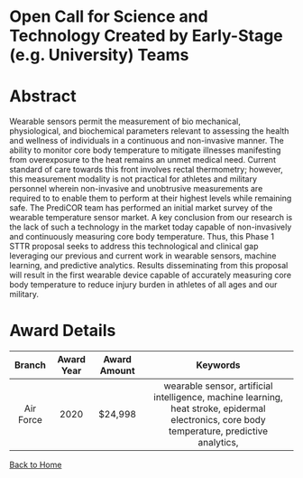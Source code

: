 
Open Call for Science and Technology Created by Early-Stage (e.g. University) Teams
===================================================================================

# Abstract


Wearable sensors permit the measurement of bio mechanical, physiological, and biochemical parameters relevant to assessing the health and wellness of individuals in a continuous and non-invasive manner. The ability to monitor core body temperature to mitigate illnesses manifesting from overexposure to the heat remains an unmet medical need. Current standard of care towards this front involves rectal thermometry; however, this measurement modality is not practical for athletes and military personnel wherein non-invasive and unobtrusive measurements are required to to enable them to perform at their highest levels while remaining safe. The PrediCOR team has performed an initial market survey of the wearable temperature sensor market. A key conclusion from our research is the lack of such a technology in the market today capable of non-invasively and continuously measuring core body temperature. Thus, this Phase 1 STTR proposal seeks to address this technological and clinical gap leveraging our previous and current work in wearable sensors, machine learning, and predictive analytics. Results disseminating from this proposal will result in the first wearable device capable of accurately measuring core body temperature to reduce injury burden in athletes of all ages and our military.  

# Award Details

|Branch|Award Year|Award Amount|Keywords|
| :---: | :---: | :---: | :---: |
|Air Force|2020|$24,998|wearable sensor, artificial intelligence, machine learning, heat stroke, epidermal electronics, core body temperature, predictive analytics, |
  
  


[Back to Home](https://github.com/chrischow/dod_sbir_awards/Reports/DJ/#1594)